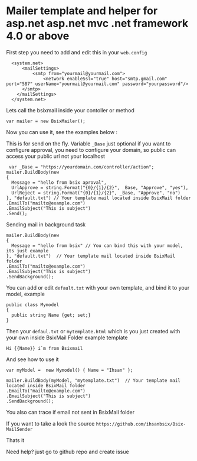 # Mailer template and helper for asp.net asp.net mvc .net framework 4.0 or above


First step you need to add and edit this in your `web.config`

```
  <system.net>
      <mailSettings>
          <smtp from="yourmail@yourmail.com">
              <network enableSsl="true" host="smtp.gmail.com" port="587" userName="yourmail@yourmail.com" password="yourpassword"/>
      </smtp>
    </mailSettings>
  </system.net>
```

Lets call the bsixmail inside your contoller or method
```
var mailer = new BsixMailer();
```
Now you can use it, see the examples below :

This is for send on the fly.
Variable `_Base` just optional if you want to configure approval, you need to configure your domain, so public can access your public url not your localhost
```
 var _Base = "https://yourdomain.com/controller/action";         
mailer.BuildBody(new
{
  Message = "hello from bsix aproval",
  UrlApprove = string.Format("{0}/{1}/{2}", _Base, "Approve", "yes"),
  UrlReject = string.Format("{0}/{1}/{2}", _Base, "Approve", "no") 
}, "default.txt") // Your template mail located inside BsixMail folder
.EmailTo("mailto@example.com")
.EmailSubject("This is subject")
.Send();
```

Sending mail in background task
```
mailer.BuildBody(new
{
  Message = "hello from bsix" // You can bind this with your model, its just example
}, "default.txt")  // Your template mail located inside BsixMail folder
.EmailTo("mailto@example.com")
.EmailSubject("This is subject")
.SendBackground();
```
You can add or edit `default.txt` with your own template, and bind it to your model, example

```
public class Mymodel 
{
  public string Name {get; set;}
}
```
Then your `defaul.txt` or `mytemplate.html` which is you just created with your own inside BsixMail Folder example template
```
Hi {{Name}} i`m from Bsixmail
```
And see how to use it
```
var myModel =  new Mymodel() { Name = "Ihsan" };

mailer.BuildBody(myModel, "mytemplate.txt")  // Your template mail located inside BsixMail folder
.EmailTo("mailto@example.com")
.EmailSubject("This is subject")
.SendBackground();
```

You also can trace if email not sent in BsixMail folder

If you want to take a look the source `https://github.com/ihsanbsix/Bsix-MailSender`

Thats it

Need help? just go to github repo and create issue 
